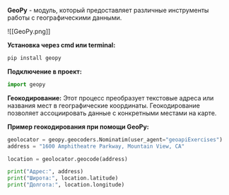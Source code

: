 **GeoPy** - модуль, который предоставляет различные инструменты работы с географическими данными.

![[GeoPy.png]]

**Установка через cmd или terminal:**

```Python
pip install geopy
```

**Подключение в проект:**

```Python
import geopy
```

**Геокодирование:** Этот процесс преобразует текстовые адреса или названия мест в географические координаты. Геокодирование позволяет ассоциировать данные с конкретными местами на карте.

**Пример геокодирования при помощи GeoPy:**

```Python
geolocator = geopy.geocoders.Nominatim(user_agent="geoapiExercises")
address = "1600 Amphitheatre Parkway, Mountain View, CA"

location = geolocator.geocode(address)

print("Адрес:", address)
print("Широта:", location.latitude)
print("Долгота:", location.longitude)
```

